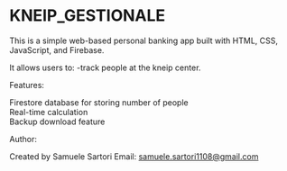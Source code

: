# KNEIP_GESTIONALE

This is a simple
web-based personal banking app
built with HTML, CSS,
JavaScript, and Firebase.

It allows users to:
-track people at the kneip center.

Features:

Firestore database for storing number of people  
Real-time calculation  
Backup download feature  

Author:

Created by Samuele Sartori
Email: samuele.sartori1108@gmail.com
